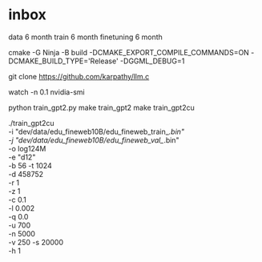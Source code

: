 

# inbox


data 6 month
train 6 month
finetuning 6 month


cmake -G Ninja -B build -DCMAKE_EXPORT_COMPILE_COMMANDS=ON -DCMAKE_BUILD_TYPE='Release' -DGGML_DEBUG=1

git clone https://github.com/karpathy/llm.c

watch -n 0.1 nvidia-smi

python train_gpt2.py
make train_gpt2
make train_gpt2cu


./train_gpt2cu \
    -i "dev/data/edu_fineweb10B/edu_fineweb_train_*.bin" \
    -j "dev/data/edu_fineweb10B/edu_fineweb_val_*.bin" \
    -o log124M \
    -e "d12" \
    -b 56 -t 1024 \
    -d 458752 \
    -r 1 \
    -z 1 \
    -c 0.1 \
    -l 0.002 \
    -q 0.0 \
    -u 700 \
    -n 5000 \
    -v 250 -s 20000 \
    -h 1


